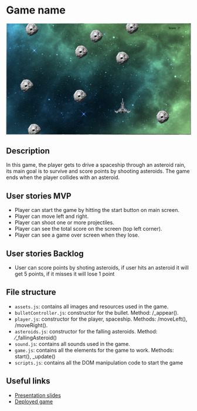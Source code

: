 # Game name


[<img src="./img/gameScreen.png">](https://github.com/Paumesonero/ih-project1-template)

## Description
In this game, the player gets to drive a spaceship through an asteroid rain, its main goal is to survive and score points by shooting asteroids.
The game ends when the player collides with an asteroid.


## User stories MVP

- Player can start the game by hitting the start button on main screen.
- Player can move left and right.
- Player can shoot one or more projectiles.
- Player can see the total score on the screen (top left corner).
- Player can see a game over screen when they lose.


## User stories Backlog

- User can score points by shoting asteroids, if user hits an asteroid it will get 5 points, if it misses it will lose 1 point

## File structure

- <code>assets.js</code>: contains all images and resources used in the game.
- <code>bulletController.js</code>: constructor for the bullet. Method: /_appear().
- <code>player.js</code>: constructor for the player, spaceship. Methods: /moveLeft(), /moveRight().
- <code>asteroids.js</code>: constructor for the falling asteroids. Method: ⁄_fallingAsteroid()
- <code>sound.js</code>: contains all sounds used in the game.
- <code>game.js</code>: contains all the elements for the game to work. Methods: start(), \_update()
- <code>scripts.js</code>: contains all the DOM manipulation code to start the game

## Useful links

<!-- When you finish, add these links and commit -->

- [Presentation slides](https://slides.com/paumesonero/minimal-b79be8)
- [Deployed game](https://paumesonero.github.io/ih-project1-template/)
